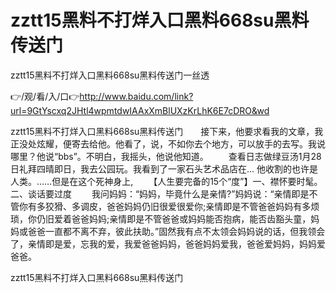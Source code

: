 # zztt15黑料不打烊入口黑料668su黑料传送门
zztt15黑料不打烊入口黑料668su黑料传送门一丝透

👉/观/看/入/口👉http://www.baidu.com/link?url=9GtYscxq2JHtl4wpmtdwIAAxXmBlUXzKrLhK6E7cDRO&wd

zztt15黑料不打烊入口黑料668su黑料传送门　　接下来，他要求看我的文章，我正没处炫耀，便寄去给他。他看了，说，不如你去个地方，可以放手的去写。我说哪里？他说“bbs”。不明白，我摇头，他说他知道。
　　查看日志做绿豆汤1月28日礼拜四晴即日，我去公园玩。我看到了一家石头艺术品店在...
他收割的也许是人类。……但是在这个死神身上,
　　【人生要完备的15个“度”】一、襟怀要时髦。二、谈话要过度
　　我问妈妈：“妈妈，毕竟什么是亲情?”妈妈说：“亲情即是不管你有多狡猾、多调皮，爸爸妈妈仍旧很爱很爱你;亲情即是不管爸爸妈妈有多烦琐，你仍旧爱着爸爸妈妈;亲情即是不管爸爸或妈妈能否抱病，能否齿豁头童，妈妈或爸爸一直都不离不弃，彼此扶助。”固然我有点不太领会妈妈说的话，但我领会了，亲情即是爱，忘我的爱，我爱爸爸妈妈，爸爸妈妈爱我，爸爸爱妈妈，妈妈爱爸爸。

zztt15黑料不打烊入口黑料668su黑料传送门
